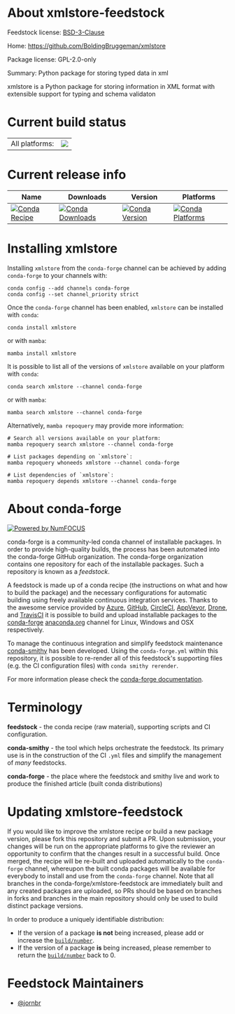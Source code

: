 About xmlstore-feedstock
========================

Feedstock license: [BSD-3-Clause](https://github.com/conda-forge/xmlstore-feedstock/blob/main/LICENSE.txt)

Home: https://github.com/BoldingBruggeman/xmlstore

Package license: GPL-2.0-only

Summary: Python package for storing typed data in xml

xmlstore is a Python package for storing information in XML format
with extensible support for typing and schema validaton


Current build status
====================


<table><tr><td>All platforms:</td>
    <td>
      <a href="https://dev.azure.com/conda-forge/feedstock-builds/_build/latest?definitionId=22373&branchName=main">
        <img src="https://dev.azure.com/conda-forge/feedstock-builds/_apis/build/status/xmlstore-feedstock?branchName=main">
      </a>
    </td>
  </tr>
</table>

Current release info
====================

| Name | Downloads | Version | Platforms |
| --- | --- | --- | --- |
| [![Conda Recipe](https://img.shields.io/badge/recipe-xmlstore-green.svg)](https://anaconda.org/conda-forge/xmlstore) | [![Conda Downloads](https://img.shields.io/conda/dn/conda-forge/xmlstore.svg)](https://anaconda.org/conda-forge/xmlstore) | [![Conda Version](https://img.shields.io/conda/vn/conda-forge/xmlstore.svg)](https://anaconda.org/conda-forge/xmlstore) | [![Conda Platforms](https://img.shields.io/conda/pn/conda-forge/xmlstore.svg)](https://anaconda.org/conda-forge/xmlstore) |

Installing xmlstore
===================

Installing `xmlstore` from the `conda-forge` channel can be achieved by adding `conda-forge` to your channels with:

```
conda config --add channels conda-forge
conda config --set channel_priority strict
```

Once the `conda-forge` channel has been enabled, `xmlstore` can be installed with `conda`:

```
conda install xmlstore
```

or with `mamba`:

```
mamba install xmlstore
```

It is possible to list all of the versions of `xmlstore` available on your platform with `conda`:

```
conda search xmlstore --channel conda-forge
```

or with `mamba`:

```
mamba search xmlstore --channel conda-forge
```

Alternatively, `mamba repoquery` may provide more information:

```
# Search all versions available on your platform:
mamba repoquery search xmlstore --channel conda-forge

# List packages depending on `xmlstore`:
mamba repoquery whoneeds xmlstore --channel conda-forge

# List dependencies of `xmlstore`:
mamba repoquery depends xmlstore --channel conda-forge
```


About conda-forge
=================

[![Powered by
NumFOCUS](https://img.shields.io/badge/powered%20by-NumFOCUS-orange.svg?style=flat&colorA=E1523D&colorB=007D8A)](https://numfocus.org)

conda-forge is a community-led conda channel of installable packages.
In order to provide high-quality builds, the process has been automated into the
conda-forge GitHub organization. The conda-forge organization contains one repository
for each of the installable packages. Such a repository is known as a *feedstock*.

A feedstock is made up of a conda recipe (the instructions on what and how to build
the package) and the necessary configurations for automatic building using freely
available continuous integration services. Thanks to the awesome service provided by
[Azure](https://azure.microsoft.com/en-us/services/devops/), [GitHub](https://github.com/),
[CircleCI](https://circleci.com/), [AppVeyor](https://www.appveyor.com/),
[Drone](https://cloud.drone.io/welcome), and [TravisCI](https://travis-ci.com/)
it is possible to build and upload installable packages to the
[conda-forge](https://anaconda.org/conda-forge) [anaconda.org](https://anaconda.org/)
channel for Linux, Windows and OSX respectively.

To manage the continuous integration and simplify feedstock maintenance
[conda-smithy](https://github.com/conda-forge/conda-smithy) has been developed.
Using the ``conda-forge.yml`` within this repository, it is possible to re-render all of
this feedstock's supporting files (e.g. the CI configuration files) with ``conda smithy rerender``.

For more information please check the [conda-forge documentation](https://conda-forge.org/docs/).

Terminology
===========

**feedstock** - the conda recipe (raw material), supporting scripts and CI configuration.

**conda-smithy** - the tool which helps orchestrate the feedstock.
                   Its primary use is in the construction of the CI ``.yml`` files
                   and simplify the management of *many* feedstocks.

**conda-forge** - the place where the feedstock and smithy live and work to
                  produce the finished article (built conda distributions)


Updating xmlstore-feedstock
===========================

If you would like to improve the xmlstore recipe or build a new
package version, please fork this repository and submit a PR. Upon submission,
your changes will be run on the appropriate platforms to give the reviewer an
opportunity to confirm that the changes result in a successful build. Once
merged, the recipe will be re-built and uploaded automatically to the
`conda-forge` channel, whereupon the built conda packages will be available for
everybody to install and use from the `conda-forge` channel.
Note that all branches in the conda-forge/xmlstore-feedstock are
immediately built and any created packages are uploaded, so PRs should be based
on branches in forks and branches in the main repository should only be used to
build distinct package versions.

In order to produce a uniquely identifiable distribution:
 * If the version of a package **is not** being increased, please add or increase
   the [``build/number``](https://docs.conda.io/projects/conda-build/en/latest/resources/define-metadata.html#build-number-and-string).
 * If the version of a package **is** being increased, please remember to return
   the [``build/number``](https://docs.conda.io/projects/conda-build/en/latest/resources/define-metadata.html#build-number-and-string)
   back to 0.

Feedstock Maintainers
=====================

* [@jornbr](https://github.com/jornbr/)

